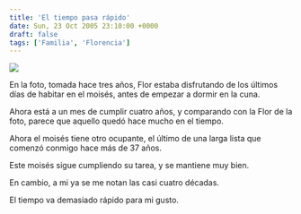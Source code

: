 ```yaml
---
title: 'El tiempo pasa rápido'
date: Sun, 23 Oct 2005 23:10:00 +0000
draft: false
tags: ['Familia', 'Florencia']
---
```


[![](http://photos1.blogger.com/img/121/3009/400/Flor253_01-10-2002.jpg)](http://photos1.blogger.com/img/121/3009/640/Flor253_01-10-2002.jpg) 


En la foto, tomada hace tres años, Flor estaba disfrutando de los últimos días 
de habitar en el moisés, antes de empezar a dormir en la cuna. 

Ahora está a un mes de cumplir cuatro años, y comparando con la Flor de la foto, 
parece que aquello quedó hace mucho en el tiempo. 

Ahora el moisés tiene otro ocupante, el último de una larga lista que comenzó 
conmigo hace más de 37 años. 

Este moisés sigue cumpliendo su tarea, y se mantiene muy bien. 

En cambio, a mi ya se me notan las casi cuatro décadas. 

El tiempo va demasiado rápido para mi gusto.
